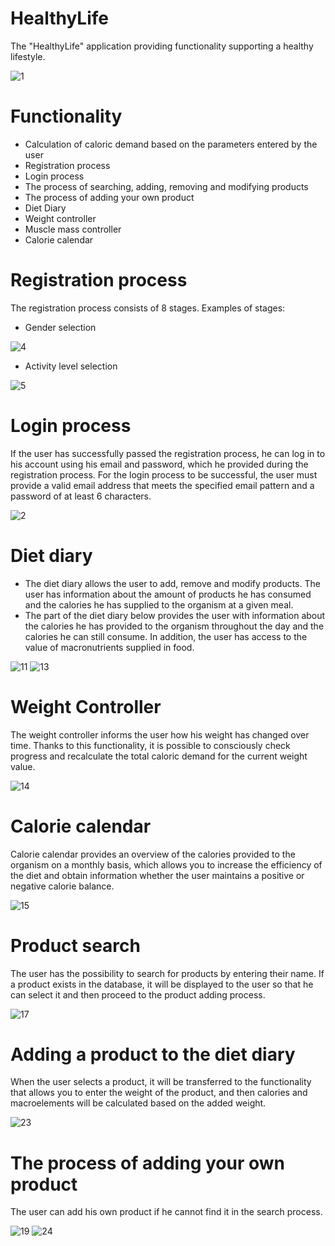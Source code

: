 # HealthyLife
The "HealthyLife" application providing functionality supporting a healthy lifestyle.

![1](https://user-images.githubusercontent.com/56321158/74287063-5eefe780-4d29-11ea-8e2c-c95eaf1e6fda.jpg)

# Functionality

* Calculation of caloric demand based on the parameters entered by the user
* Registration process
* Login process
* The process of searching, adding, removing and modifying products
* The process of adding your own product
* Diet Diary
* Weight controller
* Muscle mass controller
* Calorie calendar

# Registration process
The registration process consists of 8 stages. Examples of stages:

* Gender selection

![4](https://user-images.githubusercontent.com/56321158/74288395-93b16e00-4d2c-11ea-8a43-114e316b7303.jpg)

* Activity level selection

![5](https://user-images.githubusercontent.com/56321158/74288643-3f5abe00-4d2d-11ea-9063-8cd7ab4ac6bf.jpg)

# Login process


If the user has successfully passed the registration process, he can log in to his account using his email and password, which he provided during the registration process. For the login process to be successful, the user must provide a valid email address that meets the specified email pattern and a password of at least 6 characters.

![2](https://user-images.githubusercontent.com/56321158/74290812-4258ad00-4d33-11ea-9746-252b1555dec7.jpg)

# Diet diary

* The diet diary allows the user to add, remove and modify products. The user has information about the amount of products he has consumed and the calories he has supplied to the organism at a given meal.
* The part of the diet diary below provides the user with information about the calories he has provided to the organism throughout the day and the calories he can still consume. In addition, the user has access to the value of macronutrients supplied in food.

![11](https://user-images.githubusercontent.com/56321158/74291004-d591e280-4d33-11ea-97f9-0f9e6778c226.jpg) ![13](https://user-images.githubusercontent.com/56321158/74291006-d9be0000-4d33-11ea-99ab-4d9366888d33.jpg)

# Weight Controller

The weight controller informs the user how his weight has changed over time. Thanks to this functionality, it is possible to consciously check progress and recalculate the total caloric demand for the current weight value.

![14](https://user-images.githubusercontent.com/56321158/74293379-ed209980-4d3a-11ea-9fc7-c3176ebd8f70.jpg)

# Calorie calendar

Calorie calendar provides an overview of the calories provided to the organism on a monthly basis, which allows you to increase the efficiency of the diet and obtain information whether the user maintains a positive or negative calorie balance.

![15](https://user-images.githubusercontent.com/56321158/74293500-53a5b780-4d3b-11ea-8464-8268edb325c7.jpg)

# Product search

The user has the possibility to search for products by entering their name. If a product exists in the database, it will be displayed to the user so that he can select it and then proceed to the product adding process.

![17](https://user-images.githubusercontent.com/56321158/74293793-1c83d600-4d3c-11ea-82ce-4e480e30629b.jpg)

# Adding a product to the diet diary

When the user selects a product, it will be transferred to the functionality that allows you to enter the weight of the product, and then calories and macroelements will be calculated based on the added weight.

![23](https://user-images.githubusercontent.com/56321158/74293888-77b5c880-4d3c-11ea-9f00-6fcedba01f71.jpg)

# The process of adding your own product

The user can add his own product if he cannot find it in the search process.

![19](https://user-images.githubusercontent.com/56321158/74295226-bb123600-4d40-11ea-8994-16a962a6e5cd.jpg) ![24](https://user-images.githubusercontent.com/56321158/74295237-c06f8080-4d40-11ea-964c-9160ba32bb8e.jpg)